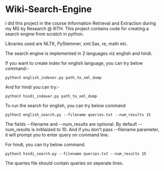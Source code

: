 # Wiki-Search-Engine

I did this project in the course Information Retrieval and Extraction during my MS by Research @ IIITH. This project contains code for creating a search engine from scratch in python.

Libraries used are NLTK, PyStemmer, xml.Sax, re, math etc. 

The search engine is implemented in 2 languages viz english and hindi.

If you want to create index for english language, you can try below command:-
 ```
 python3 english_indexer.py path_to_xml_dump
 ```

And for hindi you can try:-
 ```
 python3 hindi_indexer.py path_to_xml_dump
 ```
 
To run the search for english, you can try below command
```
python3 english_search.py --filename queries.txt --num_results 15
```

The fields --filename and --num_results are optional. By default --num_results is initilaized to 10. And if you don't pass --filename parameter, it will prompt you to enter query on command line.

For hindi, you can try below command.

```
python3 hindi_search.py --filename queries.txt --num_results 15
```
The queries file should contain queries on seperate lines.
